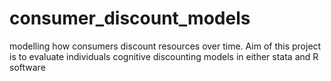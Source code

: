 # consumer_discount_models
modelling how consumers discount resources over time.
Aim of this project is to evaluate individuals cognitive discounting models in either stata and R software
